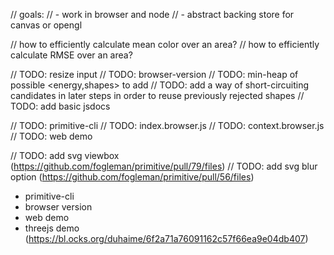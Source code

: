 // goals:
//  - work in browser and node
//  - abstract backing store for canvas or opengl

// how to efficiently calculate mean color over an area?
// how to efficiently calculate RMSE over an area?


// TODO: resize input
// TODO: browser-version
// TODO: min-heap of possible <energy,shapes> to add
// TODO: add a way of short-circuiting candidates in later steps in order to reuse previously rejected shapes
// TODO: add basic jsdocs

// TODO: primitive-cli
// TODO: index.browser.js
// TODO: context.browser.js
// TODO: web demo

// TODO: add svg viewbox (https://github.com/fogleman/primitive/pull/79/files)
// TODO: add svg blur option (https://github.com/fogleman/primitive/pull/56/files)

- primitive-cli
- browser version
- web demo
- threejs demo (https://bl.ocks.org/duhaime/6f2a71a76091162c57f66ea9e04db407)
